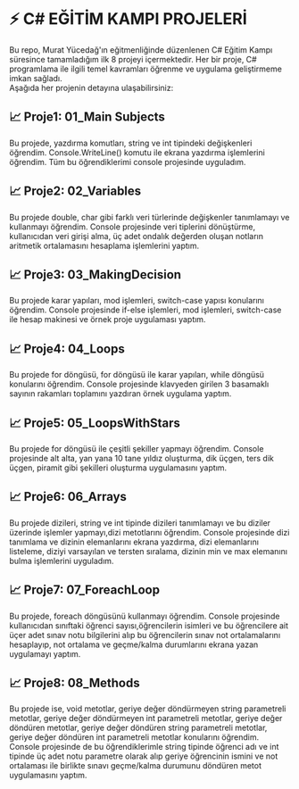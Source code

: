 
 #  ⚡ C# EĞİTİM KAMPI PROJELERİ
 Bu repo, Murat Yücedağ'ın eğitmenliğinde düzenlenen C# Eğitim Kampı süresince tamamladığım ilk 8 projeyi içermektedir. 
 Her bir proje, C# programlama ile ilgili temel kavramları öğrenme ve uygulama geliştirmeme imkan sağladı.   
 Aşağıda her projenin detayına ulaşabilirsiniz:

 ## 📈 Proje1: 01_Main Subjects
 Bu projede, yazdırma komutları, string ve int tipindeki değişkenleri öğrendim. 
 Console.WriteLine() komutu ile ekrana yazdırma işlemlerini öğrendim. Tüm bu öğrendiklerimi console projesinde uyguladım.

 ## 📈 Proje2: 02_Variables
 Bu projede double, char gibi farklı veri türlerinde değişkenler tanımlamayı ve kullanmayı öğrendim. 
 Console projesinde veri tiplerini dönüştürme, kullanıcıdan veri girişi alma, üç adet ondalık değerden oluşan notların aritmetik ortalamasını hesaplama işlemlerini yaptım.

 ## 📈 Proje3: 03_MakingDecision
 Bu projede karar yapıları, mod işlemleri, switch-case yapısı konularını öğrendim. 
 Console projesinde if-else işlemleri, mod işlemleri, switch-case ile hesap makinesi ve örnek proje uygulaması yaptım.

 ## 📈 Proje4: 04_Loops
 Bu projede for döngüsü, for döngüsü ile karar yapıları, while döngüsü konularını öğrendim.
 Console projesinde klavyeden girilen 3 basamaklı sayının rakamları toplamını yazdıran örnek uygulama yaptım.

 ## 📈 Proje5: 05_LoopsWithStars
 Bu projede for döngüsü ile çeşitli şekiller yapmayı öğrendim. 
 Console projesinde alt alta, yan yana 10 tane yıldız oluşturma, dik üçgen, ters dik üçgen, piramit gibi şekilleri oluşturma uygulamasını yaptım.

 ## 📈 Proje6: 06_Arrays
 Bu projede dizileri, string ve int tipinde dizileri tanımlamayı ve bu diziler üzerinde işlemler yapmayı,dizi metotlarını öğrendim. 
 Console projesinde dizi tanımlama ve dizinin elemanlarını ekrana yazdırma, dizi elemanlarını listeleme, diziyi varsayılan ve tersten sıralama,
 dizinin min ve max elemanını bulma işlemlerini uyguladım.

 ## 📈 Proje7: 07_ForeachLoop
 Bu projede, foreach döngüsünü kullanmayı öğrendim. 
 Console projesinde kullanıcıdan sınıftaki öğrenci sayısı,öğrencilerin isimleri ve bu öğrencilere ait üçer adet sınav notu bilgilerini alıp
 bu öğrencilerin sınav not ortalamalarını hesaplayıp, not ortalama ve geçme/kalma durumlarını ekrana yazan uygulamayı yaptım.

 ## 📈 Proje8: 08_Methods
 Bu projede ise, void metotlar, geriye değer döndürmeyen string parametreli metotlar, geriye değer döndürmeyen int parametreli metotlar, 
 geriye değer döndüren metotlar, geriye değer döndüren string parametreli metotlar, geriye değer döndüren int parametreli metotlar konularını öğrendim.
 Console projesinde de bu öğrendiklerimle string tipinde öğrenci adı ve int tipinde üç adet notu parametre olarak alıp geriye 
 öğrencinin ismini ve not ortalaması ile birlikte sınavı geçme/kalma durumunu döndüren metot uygulamasını yaptım.
 
 

 

